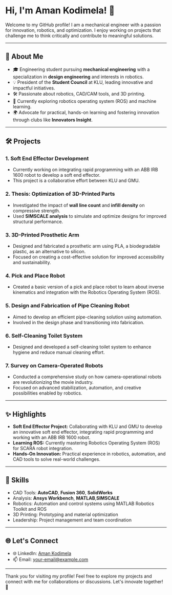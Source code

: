 # Hi, I'm Aman Kodimela! 👋

Welcome to my GitHub profile! I am a mechanical engineer with a passion for innovation, robotics, and optimization. I enjoy working on projects that challenge me to think critically and contribute to meaningful solutions.

---

## 🚀 About Me

- 🎓 Engineering student pursuing **mechanical engineering** with a specialization in **design engineering** and interests in robotics.
- 💡 President of the **Student Council** at KLU, leading innovative and impactful initiatives.
- 🛠️ Passionate about robotics, CAD/CAM tools, and 3D printing.
- 🌱 Currently exploring robotics operating system (ROS) and machine learning.
- 🌍 Advocate for practical, hands-on learning and fostering innovation through clubs like **Innovators Insight**.


---

## 🛠️ Projects

### 1. **Soft End Effector Development**
   - Currently working on integrating rapid programming with an ABB IRB 1600 robot to develop a soft end effector.
   - This project is a collaborative effort between KLU and GMU.

### 2. **Thesis: Optimization of 3D-Printed Parts**
   - Investigated the impact of **wall line count** and **infill density** on compressive strength.
   - Used **SIMSCALE analysis** to simulate and optimize designs for improved structural performance.

### 3. **3D-Printed Prosthetic Arm**
   - Designed and fabricated a prosthetic arm using PLA, a biodegradable plastic, as an alternative to silicon.
   - Focused on creating a cost-effective solution for improved accessibility and sustainability.

### 4. **Pick and Place Robot**
   - Created a basic version of a pick and place robot to learn about inverse kinematics and integration with the Robotics Operating System (ROS).

### 5. **Design and Fabrication of Pipe Cleaning Robot**
   - Aimed to develop an efficient pipe-cleaning solution using automation.
   - Involved in the design phase and transitioning into fabrication.

### 6. **Self-Cleaning Toilet System**
   - Designed and developed a self-cleaning toilet system to enhance hygiene and reduce manual cleaning effort.

### 7. **Survey on Camera-Operated Robots**
   - Conducted a comprehensive study on how camera-operational robots are revolutionizing the movie industry.
   - Focused on advanced stabilization, automation, and creative possibilities enabled by robotics.

---

## ✨ Highlights

- **Soft End Effector Project:** Collaborating with KLU and GMU to develop an innovative soft end effector, integrating rapid programming and working with an ABB IRB 1600 robot.
- **Learning ROS:** Currently mastering Robotics Operating System (ROS) for SCARA robot integration.
- **Hands-On Innovation:** Practical experience in robotics, automation, and CAD tools to solve real-world challenges.

---

## 🔧 Skills

- CAD Tools: **AutoCAD**, **Fusion 360**, **SolidWorks**
- Analysis: **Ansys Workbench**, **MATLAB**,**SIMSCALE**
- Robotics: Automation and control systems using MATLAB Robotics Toolkit and ROS
- 3D Printing: Prototyping and material optimization
- Leadership: Project management and team coordination

---

## 🌐 Let's Connect

- 🌐 LinkedIn: [Aman Kodimela](https://www.linkedin.com/in/aman-kodimela)
- 📫 Email: [your-email@example.com](mailto:your-email@example.com)


---

Thank you for visiting my profile! Feel free to explore my projects and connect with me for collaborations or discussions. Let's innovate together! 🚀
